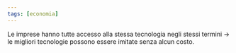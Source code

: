 ```yaml
---
tags: [economia]
---
```

Le imprese hanno tutte accesso alla stessa tecnologia negli stessi termini → le migliori tecnologie possono essere imitate senza alcun costo.